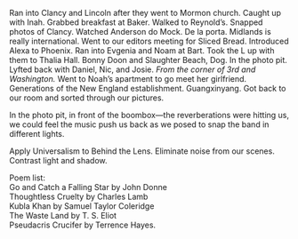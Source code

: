 Ran into Clancy and Lincoln after they went to Mormon church. Caught up with Inah. Grabbed breakfast at Baker. Walked to Reynold’s. Snapped photos of Clancy. Watched Anderson do Mock. De la porta. Midlands is really international. Went to our editors meeting for Sliced Bread. Introduced Alexa to Phoenix. Ran into Evgenia and Noam at Bart. Took the L up with them to Thalia Hall. Bonny Doon and Slaughter Beach, Dog. In the photo pit. Lyfted back with Daniel, Nic, and Josie. *From the corner of 3rd and Washington.* Went to Noah’s apartment to go meet her girlfriend. Generations of the New England establishment. Guangxinyang. Got back to our room and sorted through our pictures. 

In the photo pit, in front of the boombox—the reverberations were hitting us, we could feel the music push us back as we posed to snap the band in different lights. 

Apply Universalism to Behind the Lens. Eliminate noise from our scenes. Contrast light and shadow. 

Poem list:  
Go and Catch a Falling Star by John Donne  
Thoughtless Cruelty by Charles Lamb  
Kubla Khan by Samuel Taylor Coleridge  
The Waste Land by T. S. Eliot  
Pseudacris Crucifer by Terrence Hayes.